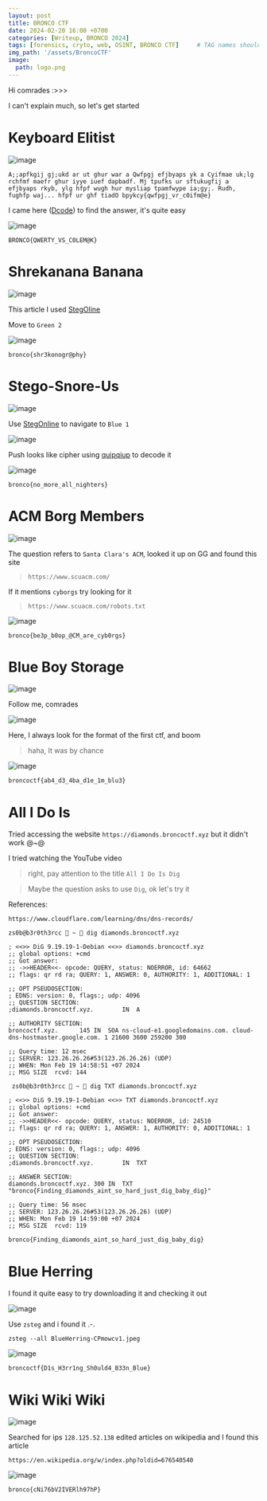 ```yaml
---
layout: post
title: BRONCO CTF 
date: 2024-02-20 16:00 +0700
categories: [Writeup, BRONCO 2024]
tags: [forensics, cryto, web, OSINT, BRONCO CTF]     # TAG names should always be lowercase
img_path: '/assets/BroncoCTF'
image: 
  path: logo.png
--- 
```


Hi comrades :>>>

I can't explain much, so let's get started

# Keyboard Elitist

![image](https://github.com/zs0b/zs0b.github.io/assets/118095276/a118e81d-75ad-411a-8245-a9fedb3bc59b)

```
A;;apfkgij gj;ukd ar ut ghur war a Qwfpgj efjbyaps yk a Cyifmae uk;lg rchfmf maefr ghur iyye iuef dapbadf. Mj tpufks ur sftukugfij a efjbyaps rkyb, ylg hfpf wugh hur mysliap tpamfwype ia;gy;. Rudh, fughfp waj... hfpf ur ghf tiadO bpykcy{qwfpgj_vr_c0ifm@e}

```

I came here ([Dcode](https://www.dcode.fr/monoalphabetic-substitution)) to find the answer, it's quite easy 

![image](https://github.com/zs0b/zs0b.github.io/assets/118095276/28dea92e-ab98-44d7-b886-b6de1a8bca3c)

`BRONCO{QWERTY_VS_C0LEM@K}`

# Shrekanana Banana

![image](https://github.com/zs0b/zs0b.github.io/assets/118095276/07aa69af-e352-4c93-a7fe-7138affbb4f9)

This article I used [StegOline](https://georgeom.net/StegOnline/upload)

Move to `Green 2`

![image](https://github.com/zs0b/zs0b.github.io/assets/118095276/a3fcb6b1-bf90-47a1-bff1-6076347bd68c)

`bronco{shr3konogr@phy}` 

# Stego-Snore-Us

![image](https://github.com/zs0b/zs0b.github.io/assets/118095276/70d094b4-f660-444a-9279-aadd14c99e3d)

Use [StegOnline](https://georgeom.net/StegOnline/image) to navigate to `Blue 1`

![image](https://github.com/zs0b/zs0b.github.io/assets/118095276/94056bff-02d6-4277-a27c-7d53ff0c329b)

Push looks like cipher using [quipqiup](https://quipqiup.com/) to decode it

![image](https://github.com/zs0b/zs0b.github.io/assets/118095276/6b4f5faa-1bb8-473e-87cb-1fec058ac206)

`bronco{no_more_all_nighters}`

# ACM Borg Members

![image](https://github.com/zs0b/zs0b.github.io/assets/118095276/e5df16c8-ac7e-4584-addc-105407afcab3)

The question refers to `Santa Clara's ACM`, looked it up on GG and found this site
> `https://www.scuacm.com/`

If it mentions `cyborgs` try looking for it
> `https://www.scuacm.com/robots.txt`

![image](https://github.com/zs0b/zs0b.github.io/assets/118095276/a04016b9-41e7-407f-8d1f-48764631a4ff)

`bronco{be3p_b0op_@CM_are_cyb0rgs}`

# Blue Boy Storage

![image](https://github.com/zs0b/zs0b.github.io/assets/118095276/13cc56de-00c4-4a2f-8360-bfc8ae44a765)

Follow me, comrades

![image](https://github.com/zs0b/zs0b.github.io/assets/118095276/0e76857c-94f6-45a8-87c0-f069e5f802c1)

Here, I always look for the format of the first ctf, and boom
>haha, It was by chance

![image](https://github.com/zs0b/zs0b.github.io/assets/118095276/a1526913-910a-41b7-b8f5-539f6d14afe9)

`broncoctf{ab4_d3_4ba_d1e_1m_blu3}` 

# All I Do Is

Tried accessing the website `https://diamonds.broncoctf.xyz` but it didn't work @~@

I tried watching the YouTube video
> right, pay attention to the title `All I Do Is Dig`

>Maybe the question asks to use `Dig`, ok let's try it

References: 

```
https://www.cloudflare.com/learning/dns/dns-records/

```

```
zs0b@b3r0th3rcc  ~  dig diamonds.broncoctf.xyz  

; <<>> DiG 9.19.19-1-Debian <<>> diamonds.broncoctf.xyz
;; global options: +cmd
;; Got answer:
;; ->>HEADER<<- opcode: QUERY, status: NOERROR, id: 64662
;; flags: qr rd ra; QUERY: 1, ANSWER: 0, AUTHORITY: 1, ADDITIONAL: 1

;; OPT PSEUDOSECTION:
; EDNS: version: 0, flags:; udp: 4096
;; QUESTION SECTION:
;diamonds.broncoctf.xyz.		IN	A

;; AUTHORITY SECTION:
broncoctf.xyz.		145	IN	SOA	ns-cloud-e1.googledomains.com. cloud-dns-hostmaster.google.com. 1 21600 3600 259200 300

;; Query time: 12 msec
;; SERVER: 123.26.26.26#53(123.26.26.26) (UDP)
;; WHEN: Mon Feb 19 14:58:51 +07 2024
;; MSG SIZE  rcvd: 144

 zs0b@b3r0th3rcc  ~  dig TXT diamonds.broncoctf.xyz 

; <<>> DiG 9.19.19-1-Debian <<>> TXT diamonds.broncoctf.xyz
;; global options: +cmd
;; Got answer:
;; ->>HEADER<<- opcode: QUERY, status: NOERROR, id: 24510
;; flags: qr rd ra; QUERY: 1, ANSWER: 1, AUTHORITY: 0, ADDITIONAL: 1

;; OPT PSEUDOSECTION:
; EDNS: version: 0, flags:; udp: 4096
;; QUESTION SECTION:
;diamonds.broncoctf.xyz.		IN	TXT

;; ANSWER SECTION:
diamonds.broncoctf.xyz.	300	IN	TXT	"bronco{Finding_diamonds_aint_so_hard_just_dig_baby_dig}"

;; Query time: 56 msec
;; SERVER: 123.26.26.26#53(123.26.26.26) (UDP)
;; WHEN: Mon Feb 19 14:59:00 +07 2024
;; MSG SIZE  rcvd: 119
```

`bronco{Finding_diamonds_aint_so_hard_just_dig_baby_dig}`

# Blue Herring

I found it quite easy to try downloading it and checking it out

![image](https://github.com/zs0b/zs0b.github.io/assets/118095276/f5ed55d0-cce9-4147-bf04-da0873970e92)

Use `zsteg` and i found it .-.

```
zsteg --all BlueHerring-CPmowcv1.jpeg

```

![image](https://github.com/zs0b/zs0b.github.io/assets/118095276/d5c21e92-45e4-4ccc-bafc-68df517f1293)

`broncoctf{D1s_H3rr1ng_Sh0uld4_B33n_Blue}`

# Wiki Wiki Wiki

![image](https://github.com/zs0b/zs0b.github.io/assets/118095276/18337deb-72f1-43fe-b184-277effb735bb)

Searched for ips `128.125.52.138` edited articles on wikipedia and I found this article

``` 
https://en.wikipedia.org/w/index.php?oldid=676540540

```

![image](https://github.com/zs0b/zs0b.github.io/assets/118095276/59365fb5-a2fc-41fd-a981-517ff38f78e2)

`bronco{cNi76bV2IVERlh97hP}`



















